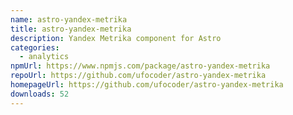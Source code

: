 ```yaml
---
name: astro-yandex-metrika
title: astro-yandex-metrika
description: Yandex Metrika component for Astro
categories:
  - analytics
npmUrl: https://www.npmjs.com/package/astro-yandex-metrika
repoUrl: https://github.com/ufocoder/astro-yandex-metrika
homepageUrl: https://github.com/ufocoder/astro-yandex-metrika
downloads: 52
---
```

